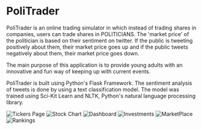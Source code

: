 # PoliTrader

PoliTrader is an online trading simulator in which instead of trading shares in companies, users can trade shares in 
POLITICIANS. The 'market price' of the politician is based on their sentiment on twitter. If the public is tweeting positively
about them, their market price goes up and if the public tweets negatively about them, their market price goes down.

The main purpose of this application is to provide young adults with an innovative and fun way of keeping up with current events.

PoliTrader is built using Python's Flask Framework. The sentiment analysis of tweets is done by using a text classification model. The model was trained using Sci-Kit Learn and NLTK, Python's natural language processing library.

![Tickers Page](https://user-images.githubusercontent.com/41314351/64060302-aaa63e80-cb98-11e9-9a19-2cff4725898d.png)
![Stock Chart](https://user-images.githubusercontent.com/41314351/64060303-b72a9700-cb98-11e9-8d51-080517cf4163.png)
![Dashboard](https://user-images.githubusercontent.com/41314351/64060310-cdd0ee00-cb98-11e9-85fa-dc4e62d1af25.png)
![Investments](https://user-images.githubusercontent.com/41314351/64060312-d3c6cf00-cb98-11e9-9e69-070cc629351f.png)
![MarketPlace](https://user-images.githubusercontent.com/41314351/64060314-d75a5600-cb98-11e9-957f-4f6bb31ade38.png)
![Rankings](https://user-images.githubusercontent.com/41314351/64060319-dfb29100-cb98-11e9-8c73-6ef37be37ab0.png)







